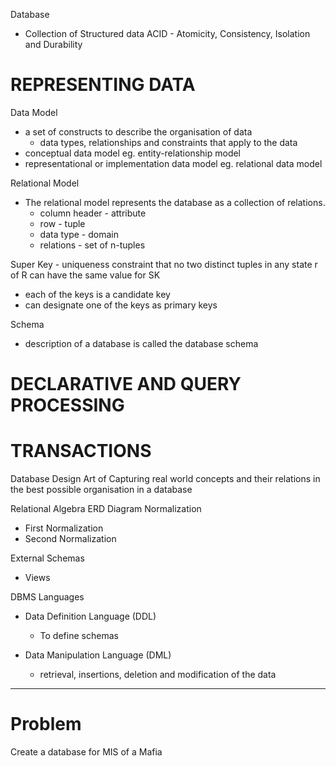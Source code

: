 Database
- Collection of Structured data
ACID - Atomicity, Consistency, Isolation and Durability

REPRESENTING DATA
=================
Data Model
- a set of constructs to describe the organisation of data
  - data types, relationships and constraints that apply to the data
- conceptual data model eg. entity-relationship model
- representational or implementation data model eg. relational data model  

Relational Model
- The relational model represents the database as a collection of relations.
  - column header - attribute
  - row - tuple
  - data type - domain
  - relations - set of n-tuples

Super Key - uniqueness constraint that no two distinct tuples in any state r of R can have the same value for SK
- each of the keys is a candidate key
- can designate one of the keys as primary keys

Schema
- description of a database is called the database schema

DECLARATIVE AND QUERY PROCESSING
================================

TRANSACTIONS
============

Database Design
Art of Capturing real world concepts and their relations in the best possible organisation in a database


Relational Algebra
ERD Diagram
Normalization
- First Normalization
- Second Normalization


External Schemas
- Views

DBMS Languages
- Data Definition Language (DDL)
  - To define schemas

- Data Manipulation Language (DML)
  - retrieval, insertions, deletion and modification of the data

-------------------------------------------------------------------------------

Problem
=======

Create a database for MIS of a Mafia

